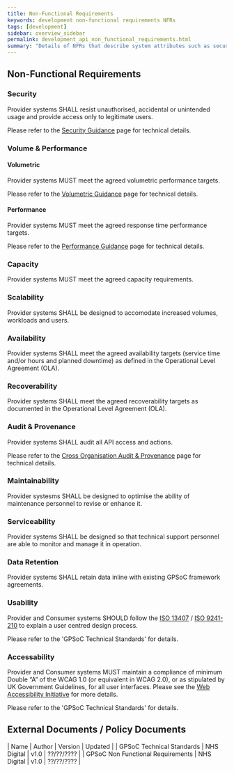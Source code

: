 ```yaml
---
title: Non-Functional Requirements
keywords: development non-functional requirements NFRs
tags: [development]
sidebar: overview_sidebar
permalink: development_api_non_functional_requirements.html
summary: "Details of NFRs that describe system attributes such as security, reliability, maintainability, scalability, and usability (often referred to as the “ilities”)."
---
```


## Non-Functional Requirements ##

### Security ###

Provider systems SHALL resist unauthorised, accidental or unintended usage and provide access only to legitimate users.

Please refer to the [Security Guidance](development_api_security_guidance.html) page for technical details.

### Volume & Performance ###

#### Volumetric ####

Provider systems MUST meet the agreed volumetric performance targets.

Please refer to the [Volumetric Guidance](development_api_volume_and_performance.html#volumetrics) page for technical details.

#### Performance ####

Provider systems MUST meet the agreed response time performance targets.

Please refer to the [Performance Guidance](development_api_volume_and_performance.html#performance) page for technical details.

### Capacity ###

Provider systems MUST meet the agreed capacity requirements.

### Scalability ###

Provider systems SHALL be designed to accomodate increased volumes, workloads and users.

### Availability ###

Provider systems SHALL meet the agreed availability targets (service time and/or hours and planned downtime) as defined in the Operational Level Agreement (OLA).

### Recoverability ###

Provider systems SHALL meet the agreed recoverability targets as documented in the Operational Level Agreement (OLA).

### Audit & Provenance ###

Provider systems SHALL audit all API access and actions.

Please refer to the [Cross Organisation Audit & Provenance](integration_cross_organisation_audit_and_provenance.html) page for technical details.

### Maintainability ###

Provider systesms SHALL be designed to optimise the ability of maintenance personnel to revise or enhance it.

### Serviceability ###

Provider systems SHALL be designed so that technical support personnel are able to monitor and manage it in operation.

### Data Retention ###

Provider systems SHALL retain data inline with existing GPSoC framework agreements.

### Usability ###

Provider and Consumer systems SHOULD follow the [ISO 13407](https://www.iso.org/standard/21197.html) / [ISO 9241-210](https://www.iso.org/standard/52075.html) to explain a user centred design process.

Please refer to the 'GPSoC Technical Standards' for details.

### Accessability ###

Provider and Consumer systems MUST maintain a compliance of minimum Double “A” of the WCAG 1.0 (or equivalent in WCAG 2.0), or as stipulated by UK Government Guidelines, for all user interfaces. Please see the [Web Accessibility Initiative](https://www.w3.org/WAI/) for more details.

Please refer to the 'GPSoC Technical Standards' for details.

## External Documents / Policy Documents ##

| Name | Author | Version | Updated |
| GPSoC Technical Standards | NHS Digital | v1.0 | ??/??/???? |
| GPSoC Non Functional Requirements | NHS Digital | v1.0 | ??/??/???? |

